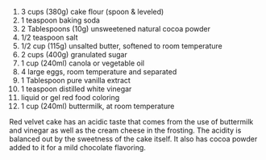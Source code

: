 1. 3 cups (380g) cake flour (spoon & leveled)
2. 1 teaspoon baking soda
3. 2 Tablespoons (10g) unsweetened natural cocoa powder
4. 1/2 teaspoon salt
5. 1/2 cup (115g) unsalted butter, softened to room temperature
6. 2 cups (400g) granulated sugar
7. 1 cup (240ml) canola or vegetable oil
8. 4 large eggs, room temperature and separated
9. 1 Tablespoon pure vanilla extract
10. 1 teaspoon distilled white vinegar
11. liquid or gel red food coloring
12. 1 cup (240ml) buttermilk, at room temperature













Red velvet cake has an acidic taste that comes from the use of buttermilk and vinegar as well as the cream cheese in the frosting. The acidity is balanced out by the sweetness of the cake itself. It also has cocoa powder added to it for a mild chocolate flavoring.

